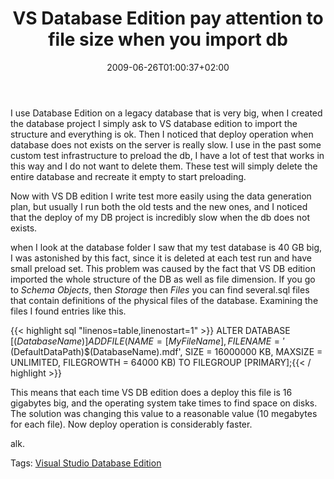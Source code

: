 ﻿---
title: "VS Database Edition pay attention to file size when you import db"
description: ""
date: 2009-06-26T01:00:37+02:00
draft: false
tags: [NET framework]
categories: [NET framework]
---
I use Database Edition on a legacy database that is very big, when I created the database project I simply ask to VS database edition to import the structure and everything is ok. Then I noticed that deploy operation when database does not exists on the server is really slow. I use in the past some custom test infrastructure to preload the db, I have a lot of test that works in this way and I do not want to delete them. These test will simply delete the entire database and recreate it empty to start preloading.

Now with VS DB edition I write test more easily using the data generation plan, but usually I run both the old tests and the new ones, and I noticed that the deploy of my DB project is incredibly slow when the db does not exists.

when I look at the database folder I saw that my test database is 40 GB big, I was astonished by this fact, since it is deleted at each test run and have small preload set. This problem was caused by the fact that VS DB edition imported the whole structure of the DB as well as file dimension. If you go to *Schema Objects*, then *Storage* then *Files* you can find several.sql files that contain definitions of the physical files of the database. Examining the files I found entries like this.

{{< highlight sql "linenos=table,linenostart=1" >}}
ALTER DATABASE [$(DatabaseName)]
    ADD FILE (NAME = [MyFileName], FILENAME = '$(DefaultDataPath)$(DatabaseName).mdf', SIZE = 16000000 KB, MAXSIZE = UNLIMITED, FILEGROWTH = 64000 KB) TO FILEGROUP [PRIMARY];{{< / highlight >}}

<!-- Code inserted with Steve Dunn's Windows Live Writer Code Formatter Plugin.  http://dunnhq.com -->

This means that each time VS DB edition does a deploy this file is 16 gigabytes big, and the operating system take times to find space on disks. The solution was changing this value to a reasonable value (10 megabytes for each file). Now deploy operation is considerably faster.

alk.

Tags: [Visual Studio Database Edition](http://technorati.com/tag/Visual%20Studio%20Database%20Edition)

